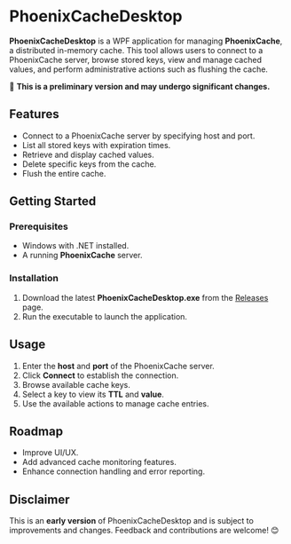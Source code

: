 # PhoenixCacheDesktop

**PhoenixCacheDesktop** is a WPF application for managing **PhoenixCache**, a distributed in-memory cache. This tool allows users to connect to a PhoenixCache server, browse stored keys, view and manage cached values, and perform administrative actions such as flushing the cache.

🚀 **This is a preliminary version and may undergo significant changes.**

## Features
- Connect to a PhoenixCache server by specifying host and port.
- List all stored keys with expiration times.
- Retrieve and display cached values.
- Delete specific keys from the cache.
- Flush the entire cache.

## Getting Started
### Prerequisites
- Windows with .NET installed.
- A running **PhoenixCache** server.

### Installation
1. Download the latest **PhoenixCacheDesktop.exe** from the [Releases](https://github.com/your-repo/PhoenixCacheDesktop/releases) page.
2. Run the executable to launch the application.

## Usage
1. Enter the **host** and **port** of the PhoenixCache server.
2. Click **Connect** to establish the connection.
3. Browse available cache keys.
4. Select a key to view its **TTL** and **value**.
5. Use the available actions to manage cache entries.

## Roadmap
- Improve UI/UX.
- Add advanced cache monitoring features.
- Enhance connection handling and error reporting.

## Disclaimer
This is an **early version** of PhoenixCacheDesktop and is subject to improvements and changes. Feedback and contributions are welcome! 😊


